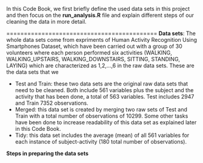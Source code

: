 In this Code Book, we first briefly define the used data sets in this project and then focus on the __run_analysis.R__ file and explain different steps of our cleaning the data in more detail.

===========================================
__Data sets__: The whole data sets come from expriments of Human Activity Recognition Using Smartphones Dataset, which have been carried out with a group of 30 volunteers where each person performed six activities (WALKING, WALKING_UPSTAIRS, WALKING_DOWNSTAIRS, SITTING, STANDING, LAYING) which are characterized as 1,2,...,6 in the raw data sets. These are the data sets that we 
- Test and Train: these two data sets are the original raw data sets that need to be cleaned. Both include 561 variables plus the subject and the activity that has been done, a total of 563 variables. Test includes 2947 and Train 7352 observations. 
- Merged: this data set is created by merging two raw sets of Test and Train with a total number of observations of 10299. Some other tasks have been done to increase readability of this data set as explained later in this Code Book. 
- Tidy: this data set includes the average (mean) of all 561 variables for each instance of subject-activity (180 total number of observations).

__Steps in preparing the data sets__

